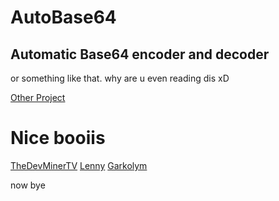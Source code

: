 # AutoBase64
## Automatic Base64 encoder and decoder
or something like that.
why are u even reading dis xD

[Other Project](https://galaxycrow.net/manga-ai/)

# Nice booiis
[TheDevMinerTV](https://github.com/TheDevMinerTV)
[Lenny](https://github.com/lennybakkalian)
[Garkolym](https://github.com/DavAlbert)

now bye
